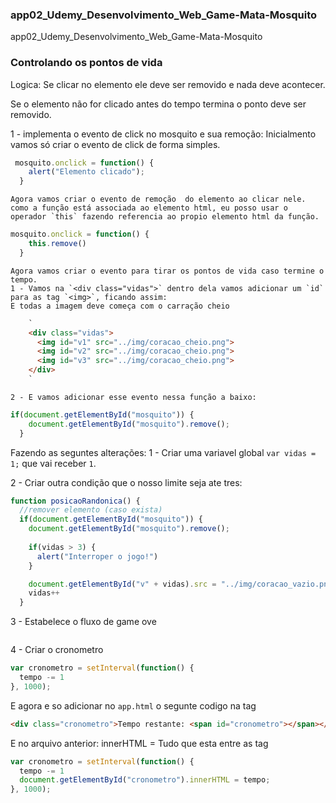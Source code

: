 ### app02_Udemy_Desenvolvimento_Web_Game-Mata-Mosquito

app02_Udemy_Desenvolvimento_Web_Game-Mata-Mosquito



### Controlando os pontos de vida
Logica:
Se clicar no elemento ele deve ser removido e nada deve acontecer.

Se o elemento não for clicado antes do tempo termina o ponto deve ser removido.

1 - implementa o evento de click no mosquito e sua remoção:
    Inicialmento vamos só criar o evento de click de forma simples.
```js
 mosquito.onclick = function() {
    alert("Elemento clicado");
  }
```
    Agora vamos criar o evento de remoção  do elemento ao clicar nele.
    como a função está associada ao elemento html, eu posso usar o operador `this` fazendo referencia ao propio elemento html da função.
```js
mosquito.onclick = function() {
    this.remove()
  }
```

    Agora vamos criar o evento para tirar os pontos de vida caso termine o tempo.
    1 - Vamos na `<div class="vidas">` dentro dela vamos adicionar um `id` para as tag `<img>`, ficando assim:
    E todas a imagem deve começa com o carração cheio
```html
    `
    <div class="vidas">
      <img id="v1" src="../img/coracao_cheio.png">
      <img id="v2" src="../img/coracao_cheio.png">
      <img id="v3" src="../img/coracao_cheio.png">
    </div>
    `
```
    2 - E vamos adicionar esse evento nessa função a baixo: 
```js
if(document.getElementById("mosquito")) {
    document.getElementById("mosquito").remove();
  }
```
Fazendo as seguntes alterações:
 1 - Criar uma variavel global `var vidas = 1;` que vai receber `1`.

 2 - Criar outra condição que o nosso limite seja ate tres:

```js
function posicaoRandonica() {
  //remover elemento (caso exista)
  if(document.getElementById("mosquito")) {
    document.getElementById("mosquito").remove();
    
    if(vidas > 3) {
      alert("Interroper o jogo!")
    }

    document.getElementById("v" + vidas).src = "../img/coracao_vazio.png";
    vidas++
  }
```

3 - Estabelece o fluxo de game ove

```

```

4 - Criar o cronometro
```js
var cronometro = setInterval(function() {
  tempo -= 1
}, 1000);
```
E agora e so adicionar no `app.html` o segunte codigo na tag
```html
<div class="cronometro">Tempo restante: <span id="cronometro"></span></div>
```
E no arquivo anterior:
innerHTML = Tudo que esta entre as tag
```js
var cronometro = setInterval(function() {
  tempo -= 1
  document.getElementById("cronometro").innerHTML = tempo;
}, 1000);
```